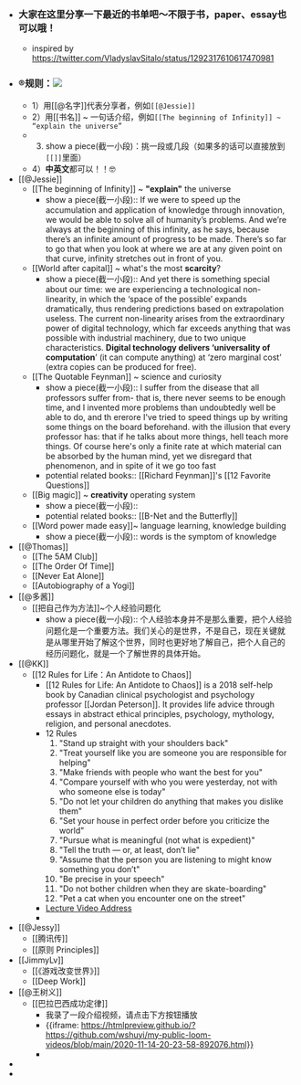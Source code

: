 - ### 大家在这里分享一下最近的书单吧～不限于书，paper、essay也可以哦！
    - inspired by https://twitter.com/VladyslavSitalo/status/1292317610617470981
- ### ®规则：![](https://firebasestorage.googleapis.com/v0/b/firescript-577a2.appspot.com/o/imgs%2Fapp%2FRoamCN%2FRlD2cPDINL.png?alt=media&token=effcc4bc-fb7c-4505-9053-a30bfd4bb008)
    - 1）用[[@名字]]代表分享者，例如`[[@Jessie]]`
    - 2）用[[书名]] ~ 一句话介绍，例如`[[The beginning of Infinity]] ~ “explain the universe”`
    - 3) show a piece(截一小段)：挑一段或几段（如果多的话可以直接放到`[[]]`里面）
    - 4）**中英文**都可以！！🤓 
- [[@Jessie]]
    - [[The beginning of Infinity]] ~ **"explain"** the universe
        - show a piece(截一小段):: If we were to speed up the accumulation and application of knowledge through innovation, we would be able to solve all of humanity’s problems. And we’re always at the beginning of this infinity, as he says, because there’s an infinite amount of progress to be made. There’s so far to go that when you look at where we are at any given point on that curve, infinity stretches out in front of you.
    - [[World after capital]] ~ what's the most **scarcity**?
        - show a piece(截一小段):: And yet there is something special about our time: we are experiencing a technological non-linearity, in which the ‘space of the possible’ expands dramatically, thus rendering predictions based on extrapolation useless. The current non-linearity arises from the extraordinary power of digital technology, which far exceeds anything that was possible with industrial machinery, due to two unique characteristics. **Digital technology delivers ‘universality of computation**’ (it can compute anything) at ‘zero marginal cost’ (extra copies can be produced for free).
    - [[The Quotable Feynman]] ~ science and curiosity
        - show a piece(截一小段):: I suffer from the disease that all professors suffer from- that is, there never seems to be enough time, and I invented more problems than undoubtedly well be able to do, and th ererore I've tried to speed things up by writing some things on the board beforehand. with the illusion that every professor has: that if he talks about more things, hell teach more things. Of course here's only a finite rate at which material can be absorbed by the human mind, yet we disregard that phenomenon, and in spite of it we go too fast
        - potential related books:: [[Richard Feynman]]'s [[12 Favorite Questions]]
    - [[Big magic]] ~ **creativity** operating system
        - show a piece(截一小段):: 
        - potential related books:: [[B-Net and the Butterfly]]
    - [[Word power made easy]]~ language learning, knowledge building
        - show a piece(截一小段):: words is the symptom of knowledge 
- [[@Thomas]]
    - [[The 5AM Club]]
    - [[The Order Of Time]]
    - [[Never Eat Alone]]
    - [[Autobiography of a Yogi]]
- [[@多酱]]
    - [[把自己作为方法]]~个人经验问题化
        - show a piece(截一小段):: 个人经验本身并不是那么重要，把个人经验问题化是一个重要方法。我们关心的是世界，不是自己，现在关键就是从哪里开始了解这个世界，同时也更好地了解自己，把个人自己的经历问题化，就是一个了解世界的具体开始。
- [[@KK]]
    - [[12 Rules for Life：An Antidote to Chaos]]
        - [[12 Rules for Life: An Antidote to Chaos]] is a 2018 self-help book by Canadian clinical psychologist and psychology professor [[Jordan Peterson]]. It provides life advice through essays in abstract ethical principles, psychology, mythology, religion, and personal anecdotes.
        - 12 Rules
            1. "Stand up straight with your shoulders back"
            2. "Treat yourself like you are someone you are responsible for helping"
            3. "Make friends with people who want the best for you"
            4. "Compare yourself with who you were yesterday, not with who someone else is today"
            5. "Do not let your children do anything that makes you dislike them"
            6. "Set your house in perfect order before you criticize the world"
            7. "Pursue what is meaningful (not what is expedient)"
            8. "Tell the truth — or, at least, don’t lie"
            9. "Assume that the person you are listening to might know something you don’t"
            10. "Be precise in your speech"
            11. "Do not bother children when they are skate-boarding"
            12. "Pet a cat when you encounter one on the street"
        - [Lecture Video Address](https://www.youtube.com/watch?v=-5RCmu-HuTg)
        - 
- [[@Jessy]]
    - [[腾讯传]]
    - [[原则 Principles]]
- [[JimmyLv]]
    - [[《游戏改变世界》]]
    - [[Deep Work]]
- [[@王树义]]
    - [[巴拉巴西成功定律]]
        - 我录了一段介绍视频，请点击下方按钮播放
        - {{iframe: https://htmlpreview.github.io/?https://github.com/wshuyi/my-public-loom-videos/blob/main/2020-11-14-20-23-58-892076.html}}
        - 
- 
- 
